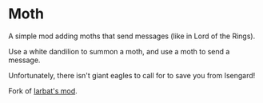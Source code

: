 # Moth

A simple mod adding moths that send messages (like in Lord of the Rings).

Use a white dandilion to summon a moth, and use a moth to send a message.

Unfortunately, there isn't giant eagles to call for to save you from Isengard!

Fork of [Iarbat's mod](<https://content.minetest.net/packages/cool_beans/moth/>).
